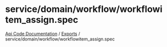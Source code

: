 # service/domain/workflow/workflowitem\_assign.spec
[Api Code Documentation](../README.md) / [Exports](../modules.md) / service/domain/workflow/workflowitem\_assign.spec
